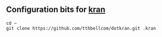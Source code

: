 ## Configuration bits for [kran](https://github.com/tthbellcom/kran)

```
cd ~
git clone https://github.com/tthbellcom/dotkran.git .kran
```
